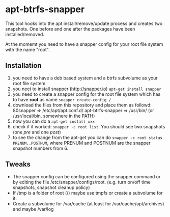 # apt-btrfs-snapper

This tool hooks into the apt install/remove/update process and creates two snapshots. One before and one after the packages have been installed/removed.

At the momemt you need to have a snapper config for your root file system with the name "root".


## Installation

1. you need to have a deb based system and a btrfs subvolume as your root file system
2. you neet to install snapper (http://snapper.io)
  `apt-get install snapper`
3. you need to create a snapper config for the root file system which has to have **root** as name
  `snapper create-config /`
4. download the files from this repository and place them as followd:
   80snapper => /etc/apt/apt.conf.d/
   apt-btrfs-snapper => /usr/bin/ (or /usr/local/bin, somewhere in the PATH)
5. now you can do a `apt-get install xxx`
6. check if it worked: `snapper -c root list`. You should see two snapshots (one *pre* and one *post*)
7. to see the change from the apt-get you can do `snapper -c root status PRENUM..POSTNUM`, where PRENUM and POSTNUM are the snapper snapshot numbers from 6.


## Tweaks
* The snapper config can be configured using the snapper command or by editing the file /etc/snapper/configs/root. (e.g. turn on/off time snapshots, snapshot cleanup policy)
* If /tmp is a folder of root (/) maybe use tmpfs or create a subvolume for it.
* Create a subvolume for /var/cache (at least for /var/cache/apt/archives) and maybe /var/log
